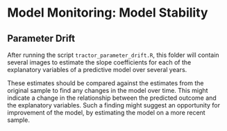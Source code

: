 
# Model Monitoring: Model Stability

## Parameter Drift

After running the script ```tractor_parameter_drift.R```,
this folder will contain several images to estimate the 
slope coefficients for each of the explanatory variables
of a predictive model over several years. 

These estimates should be compared against the estimates
from the original sample to find any changes in the model over time.
This might indicate a change in the relationship between
the predicted outcome and the explanatory variables. 
Such a finding might suggest an opportunity for improvement of the model, 
by estimating the model on a more recent sample. 
